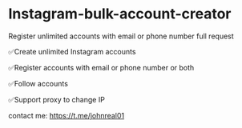 # Instagram-bulk-account-creator
Register unlimited accounts with email or phone number full request 



✅Create unlimited Instagram accounts

✅Register accounts with email or phone number or both

✅Follow accounts


✅Support proxy to change IP



contact me: https://t.me/johnreal01
